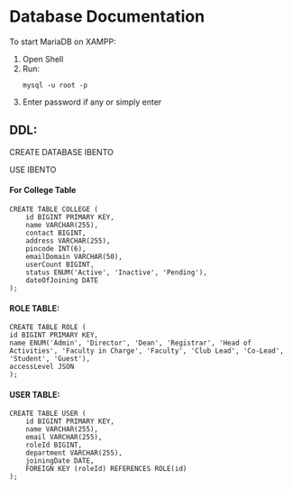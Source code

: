 # Database Documentation

To start MariaDB on XAMPP:
1. Open Shell
2. Run:
    ```
    mysql -u root -p
    ```
3. Enter password if any or simply enter

## DDL:

CREATE DATABASE IBENTO

USE IBENTO

#### For College Table

```
CREATE TABLE COLLEGE (
    id BIGINT PRIMARY KEY,
    name VARCHAR(255),
    contact BIGINT,
    address VARCHAR(255),
    pincode INT(6),
    emailDomain VARCHAR(50),
    userCount BIGINT,
    status ENUM('Active', 'Inactive', 'Pending'),
    dateOfJoining DATE
);
```

#### ROLE TABLE:

```
CREATE TABLE ROLE (
id BIGINT PRIMARY KEY,
name ENUM('Admin', 'Director', 'Dean', 'Registrar', 'Head of Activities', 'Faculty in Charge', 'Faculty', 'Club Lead', 'Co-Lead', 'Student', 'Guest'),
accessLevel JSON
);
```

#### USER TABLE:

```
CREATE TABLE USER (
    id BIGINT PRIMARY KEY,
    name VARCHAR(255),
    email VARCHAR(255),
    roleId BIGINT,
    department VARCHAR(255),
    joiningDate DATE,
    FOREIGN KEY (roleId) REFERENCES ROLE(id)
);
```